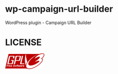 # wp-campaign-url-builder
WordPress plugin - Campaign URL Builder

# LICENSE
[![GNU GPL v3.0](./includes/gplv3-127x51.png)](./LICENSE)
